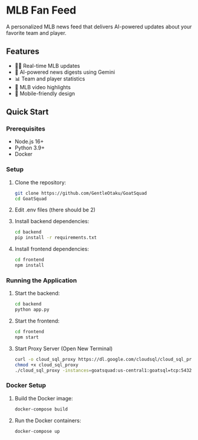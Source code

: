# MLB Fan Feed

A personalized MLB news feed that delivers AI-powered updates about your favorite team and player.

## Features

- 🏃‍♂️ Real-time MLB updates
- 🤖 AI-powered news digests using Gemini
- 📊 Team and player statistics
- 🎥 MLB video highlights
- 📱 Mobile-friendly design

## Quick Start

### Prerequisites

- Node.js 16+
- Python 3.9+
- Docker

### Setup

1. Clone the repository:
   ```bash
   git clone https://github.com/GentleOtaku/GoatSquad
   cd GoatSquad
   ```
2. Edit .env files (there should be 2) 
   
3. Install backend dependencies:
   ```bash
   cd backend
   pip install -r requirements.txt
   ```

4. Install frontend dependencies:
   ```bash
   cd frontend
   npm install
   ```

### Running the Application

1. Start the backend:
   ```bash
   cd backend
   python app.py
   ```

2. Start the frontend:
   ```bash
   cd frontend
   npm start
   ```
3. Start Proxy Server (Open New Terminal)
   ```bash 
   curl -o cloud_sql_proxy https://dl.google.com/cloudsql/cloud_sql_proxy.darwin.amd64
   chmod +x cloud_sql_proxy
   ./cloud_sql_proxy -instances=goatsquad:us-central1:goatsql=tcp:5432
   ```


### Docker Setup

1. Build the Docker image:
   ```bash
   docker-compose build
   ```

2. Run the Docker containers:
   ```bash
   docker-compose up
   ```
